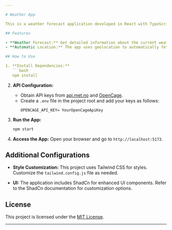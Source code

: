 ```yaml
---

# Weather App

This is a weather forecast application developed in React with TypeScript, utilizing the [api.met.no](https://api.met.no/) API for weather information and [OpenCage](https://opencagedata.com/) for obtaining user coordinates. The project also makes use of Tailwind CSS for styles and includes the "ShadCn" library for enhanced UI components.

## Features

- **Weather Forecast:** Get detailed information about the current weather and future forecasts.
- **Automatic Location:** The app uses geolocation to automatically fetch weather conditions for your area.

## How to Use

1. **Install Dependencies:**
   ```bash
   npm install
   ```

2. **API Configuration:**
   - Obtain API keys from [api.met.no](https://api.met.no/) and [OpenCage](https://opencagedata.com/).
   - Create a `.env` file in the project root and add your keys as follows:
     ```env
     OPENCAGE_API_KEY= YourOpenCageApiKey
     ```

3. **Run the App:**
   ```bash
   npm start
   ```

4. **Access the App:**
   Open your browser and go to `http://localhost:5173`.

## Additional Configurations

- **Style Customization:**
  This project uses Tailwind CSS for styles. Customize the `tailwind.config.js` file as needed.

- **UI:**
  The application includes ShadCn for enhanced UI components. Refer to the ShadCn documentation for customization options.

## License

This project is licensed under the [MIT License](LICENSE).

---
```

